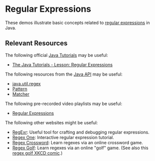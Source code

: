 Regular Expressions
=================================================

These demos illustrate basic concepts related to [regular expressions](https://xkcd.com/208/) in Java.

## Relevant Resources ##

The following official [Java Tutorials](http://docs.oracle.com/javase/tutorial/index.html) may be useful:

- [The Java Tutorials - Lesson: Regular Expressions](https://docs.oracle.com/javase/tutorial/essential/regex/)

The following resources from the [Java API](https://docs.oracle.com/en/java/javase/15/docs/api/index.html) may be useful:

- [java.util.regex](https://docs.oracle.com/en/java/javase/15/docs/api/java.base/java/util/regex/package-summary.html)
- [Pattern](https://docs.oracle.com/en/java/javase/15/docs/api/java.base/java/util/regex/Pattern.html)
- [Matcher](https://docs.oracle.com/en/java/javase/15/docs/api/java.base/java/util/regex/Matcher.html)

The following pre-recorded video playlists may be useful:

- [Regular Expressions](https://www.youtube.com/playlist?list=PLm6V-0HXZmF0-si4t072pEON5BNVyss2g)

The following other websites might be useful:

- [RegExr](https://regexr.com/): Useful tool for crafting and debugging regular expressions.
- [Regex One](https://regexone.com/): Interactive regular expression tutorial.
- [Regex Crossword](https://regexcrossword.com/): Learn regexes via an online crossword game.
- [Regex Golf](https://alf.nu/RegexGolf): Learn regexes via an online "golf" game. (See also this [regex golf XKCD comic](https://xkcd.com/1313/).)